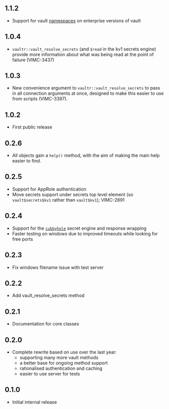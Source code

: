 ## 1.1.2

* Support for vault [namespaces](https://developer.hashicorp.com/vault/tutorials/enterprise/namespaces) on enterprise versions of vault

## 1.0.4

* `vaultr::vault_resolve_secrets` (and `$read` in the kv1 secrets engine) provide more information about what was being read at the point of failure (VIMC-3437)

## 1.0.3

* New convenience argument to `vaultr::vault_resolve_secrets` to pass in all connection arguments at once, designed to make this easier to use from scripts (VIMC-3397).

## 1.0.2

* First public release

## 0.2.6

* All objects gain a `help()` method, with the aim of making the main help easier to find.

## 0.2.5

* Support for AppRole authentication
* Move secrets support under secrets top level element (so `vault$secrets$kv1` rather than `vault$kv1`); VIMC-2891

## 0.2.4

* Support for the [`cubbyhole`](https://www.vaultproject.io/docs/secrets/cubbyhole/index.html) secret engine and response wrapping
* Faster testing on windows due to improved timeouts while looking for free ports

## 0.2.3

* Fix windows filename issue with test server

## 0.2.2

* Add vault_resolve_secrets method

## 0.2.1

* Documentation for core classes

## 0.2.0

* Complete rewrite based on use over the last year:
  - supporting many more vault methods
  - a better base for ongoing method support
  - rationalised authentication and caching
  - easier to use server for tests

## 0.1.0

* Initial internal release
